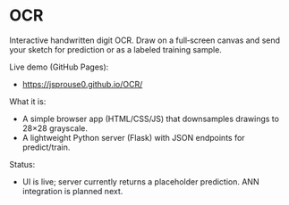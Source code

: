# OCR

Interactive handwritten digit OCR. Draw on a full‑screen canvas and send your sketch for prediction or as a labeled training sample.

Live demo (GitHub Pages):
- https://jsprouse0.github.io/OCR/

What it is:
- A simple browser app (HTML/CSS/JS) that downsamples drawings to 28×28 grayscale.
- A lightweight Python server (Flask) with JSON endpoints for predict/train.

Status:
- UI is live; server currently returns a placeholder prediction. ANN integration is planned next.
